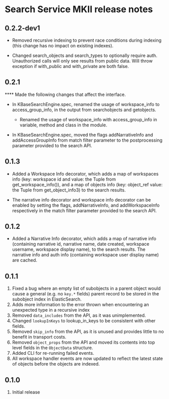 Search Service MKII release notes
=================================

0.2.2-dev1
-----

* Removed recursive indexing to prevent race conditions during indexing (this change
   has no impact on existing indexes).

* Changed search_objects and search_types to optionally require auth. Unauthorized calls will only
see results from public data. Will throw exception if with_public and with_private are both false.


0.2.1
-----
****  Made the following changes that affect the interface.

* In KBaseSearchEngine.spec, renamed the usage of workspace_info to access_group_info,
  in the output from searchobjects and getobjects.
  * Renamed the usage of workspace_info with access_group_info in variable, method and
    class in the module.

* In KBaseSearchEngine.spec, moved the flags addNarrativeInfo and addAccessGroupInfo
  from match filter parameter to the postprocessing parameter provided to the search API.


0.1.3
-----

* Added a Workspace Info decorator, which adds a map of workspaces info (key: workspace id and
  value: the Tuple from get_workspace_info()), and a map of objects info (key: object_ref
  value: the Tuple from get_object_info3) to the search results.

* The narrative info decorator and workspace info decorator can be enabled by setting the flags,
  addNarrativeInfo, and addWorkspaceInfo respectively in the match filter parameter provided to the
  search API.

0.1.2
-----

* Added a Narrative Info decorator, which adds a map of narrative info (containing narrative id,
  narrative name, date created, workspace username, workspace display name), to the search results.
  The narrative info and auth info (containing workspace user display name) are cached.

0.1.1
-----

1. Fixed a bug where an empty list of subobjects in a parent object would cause a general (e.g.
  no `key.*` fields) parent record to be stored in the subobject index in ElasticSearch. 
2. Adds more information to the error thrown when encountering an unexpected type in a recursive
  index
3. Removed `data_includes` from the API, as it was unimplemented.
4. Changed `lookupInKeys` to lookup\_in_keys to be consistent with other fields.
5. Removed `skip_info` from the API, as it is unused and provides little to no benefit in
  transport costs.
6. Removed `object_props` from the API and moved its contents into top level fields in the
  `ObjectData` structure.
7. Added CLI for re-running failed events.
8. All workspace handler events are now updated to reflect the latest state of objects before
   the objects are indexed. 

0.1.0
-----

1. Initial release